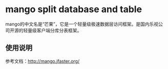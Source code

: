 # mango split database and table

mango的中文名是“芒果”，它是一个轻量级极速数据层访问框架。是国内乐视公司开源的轻量级客户端分库分表框架。  

## 使用说明

参考文档：http://mango.jfaster.org/
